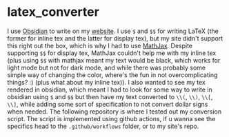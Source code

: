 # latex_converter
I use [Obsidian](https://obsidian.md/) to write on my [website](https://thomaspradae.github.io/). I use `$` and `$$` for writing LaTeX (the former for inline tex and the latter for display tex), but my site didn't support this right out the box, which is why I had to use [MathJax](https://www.mathjax.org/). Despite supporting `$$` for display tex, MathJax couldn't help me with my inline tex (plus using `$$` with mathjax meant my text would be black, which works for light mode but not for dark mode, and while there was probably some simple way of changing the color, where's the fun in not overcomplicating things? :) (plus what about my inline tex)). I also wanted to see my tex rendered in obsidian, which meant I had to look for some way to write in obsidian using `$` and `$$` but then have my text converted to `\\(`, `\\)`, `\\[`, `\\]`, while adding some sort of specification to not convert dollar signs when needed. The following repository is where I tested out my conversion script. The script is implemented using github actions, if u wanna see the specifics head to the `.github/workflows` folder, or to my site's repo. 


